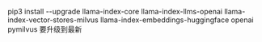 pip3 install --upgrade llama-index-core llama-index-llms-openai llama-index-vector-stores-milvus llama-index-embeddings-huggingface openai pymilvus
要升级到最新